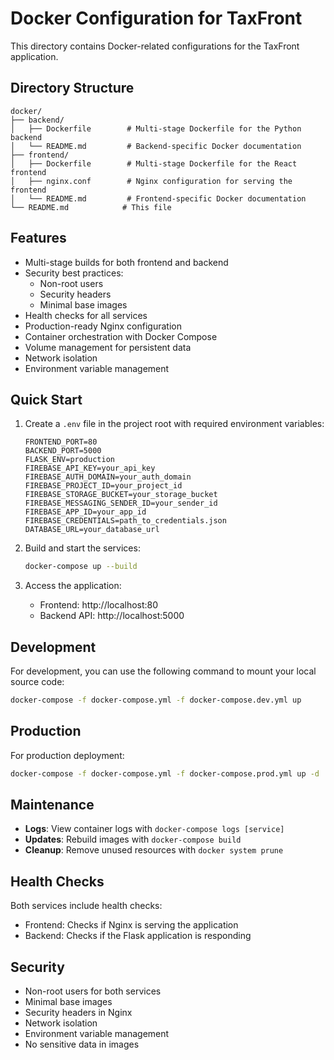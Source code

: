 # Docker Configuration for TaxFront

This directory contains Docker-related configurations for the TaxFront application.

## Directory Structure

```
docker/
├── backend/
│   ├── Dockerfile        # Multi-stage Dockerfile for the Python backend
│   └── README.md         # Backend-specific Docker documentation
├── frontend/
│   ├── Dockerfile        # Multi-stage Dockerfile for the React frontend
│   ├── nginx.conf        # Nginx configuration for serving the frontend
│   └── README.md         # Frontend-specific Docker documentation
└── README.md            # This file
```

## Features

- Multi-stage builds for both frontend and backend
- Security best practices:
  - Non-root users
  - Security headers
  - Minimal base images
- Health checks for all services
- Production-ready Nginx configuration
- Container orchestration with Docker Compose
- Volume management for persistent data
- Network isolation
- Environment variable management

## Quick Start

1. Create a `.env` file in the project root with required environment variables:
   ```env
   FRONTEND_PORT=80
   BACKEND_PORT=5000
   FLASK_ENV=production
   FIREBASE_API_KEY=your_api_key
   FIREBASE_AUTH_DOMAIN=your_auth_domain
   FIREBASE_PROJECT_ID=your_project_id
   FIREBASE_STORAGE_BUCKET=your_storage_bucket
   FIREBASE_MESSAGING_SENDER_ID=your_sender_id
   FIREBASE_APP_ID=your_app_id
   FIREBASE_CREDENTIALS=path_to_credentials.json
   DATABASE_URL=your_database_url
   ```

2. Build and start the services:
   ```bash
   docker-compose up --build
   ```

3. Access the application:
   - Frontend: http://localhost:80
   - Backend API: http://localhost:5000

## Development

For development, you can use the following command to mount your local source code:
```bash
docker-compose -f docker-compose.yml -f docker-compose.dev.yml up
```

## Production

For production deployment:
```bash
docker-compose -f docker-compose.yml -f docker-compose.prod.yml up -d
```

## Maintenance

- **Logs**: View container logs with `docker-compose logs [service]`
- **Updates**: Rebuild images with `docker-compose build`
- **Cleanup**: Remove unused resources with `docker system prune`

## Health Checks

Both services include health checks:
- Frontend: Checks if Nginx is serving the application
- Backend: Checks if the Flask application is responding

## Security

- Non-root users for both services
- Minimal base images
- Security headers in Nginx
- Network isolation
- Environment variable management
- No sensitive data in images
